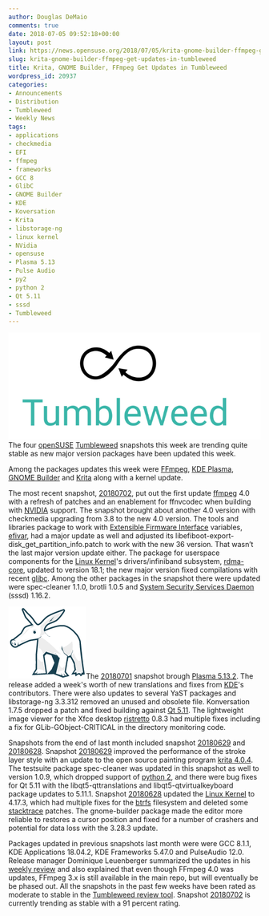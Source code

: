 ```yaml
---
author: Douglas DeMaio
comments: true
date: 2018-07-05 09:52:18+00:00
layout: post
link: https://news.opensuse.org/2018/07/05/krita-gnome-builder-ffmpeg-get-updates-in-tumbleweed/
slug: krita-gnome-builder-ffmpeg-get-updates-in-tumbleweed
title: Krita, GNOME Builder, FFmpeg Get Updates in Tumbleweed
wordpress_id: 20937
categories:
- Announcements
- Distribution
- Tumbleweed
- Weekly News
tags:
- applications
- checkmedia
- EFI
- ffmpeg
- frameworks
- GCC 8
- GlibC
- GNOME Builder
- KDE
- Koversation
- Krita
- libstorage-ng
- linux kernel
- NVidia
- opensuse
- Plasma 5.13
- Pulse Audio
- py2
- python 2
- Qt 5.11
- sssd
- Tumbleweed
---
```


![](/wp-content/uploads/2016/05/Tumbleweed-black-green.png)The four [openSUSE](https://www.opensuse.org/) [Tumbleweed](https://en.opensuse.org/Portal:Tumbleweed) snapshots this week are trending quite stable as new major version packages have been updated this week.

Among the packages updates this week were [FFmpeg](https://www.ffmpeg.org/), [KDE Plasma](https://www.kde.org/plasma-desktop), [GNOME Builder](https://wiki.gnome.org/Apps/Builder) and [Krita](https://krita.org/en/) along with a kernel update.

The most recent snapshot, [20180702](https://lists.opensuse.org/opensuse-factory/2018-07/msg00039.html), put out the first update [ffmpeg](https://www.ffmpeg.org/) 4.0 with a refresh of patches and an enablement for ffnvcodec when building with [NVIDIA](http://www.nvidia.com) support. The snapshot brought about another 4.0 version with checkmedia upgrading from 3.8 to the new 4.0 version. The tools and libraries package to work with [Extensible Firmware Interface](https://en.wikipedia.org/wiki/Unified_Extensible_Firmware_Interface) variables, [efivar](https://github.com/rhboot/efivar), had a major update as well and adjusted its libefiboot-export-disk_get_partition_info.patch to work with the new 36 version. That wasn’t the last major version update either. The package for userspace components for the [Linux Kernel](https://www.kernel.org/)'s drivers/infiniband subsystem, [rdma-core](https://github.com/linux-rdma/rdma-core), updated to version 18.1; the new major version fixed compilations with recent [glibc](https://www.gnu.org/s/libc/). Among the other packages in the snapshot there were updated were spec-cleaner 1.1.0, brotli 1.0.5 and [System Security Services Daemon](https://en.wikipedia.org/wiki/System_Security_Services_Daemon) (sssd) 1.16.2.

![](/wp-content/uploads/2018/01/yast-logo.png)The [20180701](https://lists.opensuse.org/opensuse-factory/2018-07/msg00022.html) snapshot brough [Plasma 5.13.2](https://www.kde.org/announcements/plasma-5.13.2.php). The release added a week's worth of new translations and fixes from [KDE](https://www.kde.org/)'s contributors. There were also updates to several YaST packages and libstorage-ng 3.3.312 removed an unused and obsolete file. Konversation 1.7.5 dropped a patch and fixed building against [Qt 5.11](http://blog.qt.io/blog/2018/05/22/qt-5-11-released/). The lightweight image viewer for the Xfce desktop [ristretto](http://www.linuxfromscratch.org/blfs/view/svn/xfce/ristretto.html) 0.8.3 had multiple fixes including a fix for GLib-GObject-CRITICAL in the directory monitoring code.

Snapshots from the end of last month included snapshot [20180629](https://lists.opensuse.org/opensuse-factory/2018-07/msg00008.html) and [20180628](https://lists.opensuse.org/opensuse-factory/2018-06/msg00367.html). Snapshot [20180629](https://lists.opensuse.org/opensuse-factory/2018-07/msg00008.html) improved the performance of the stroke layer style with an update to the open source painting program [krita 4.0.4](https://krita.org/en/item/krita-4-0-4-released/). The testsuite package spec-cleaner was updated in this snapshot as well to version 1.0.9, which dropped support of [python 2](https://www.python.org), and there were bug fixes for Qt 5.11 with the libqt5-qttranslations and libqt5-qtvirtualkeyboard package updates to 5.11.1. Snapshot [20180628](https://lists.opensuse.org/opensuse-factory/2018-06/msg00367.html) updated the [Linux Kernel](https://www.kernel.org/) to 4.17.3, which had multiple fixes for the [btrfs](https://en.wikipedia.org/wiki/Btrfs) filesystem and deleted some [stacktrace](https://en.wikipedia.org/wiki/Stack_trace) patches. The gnome-builder package made the editor more reliable to restores a cursor position and fixed for a number of crashers and potential for data loss with the 3.28.3 update.

Packages updated in previous snapshots last month were were GCC 8.1.1, KDE Applications 18.04.2, KDE Frameworks 5.47.0 and PulseAudio 12.0. Release manager Dominique Leuenberger summarized the updates in his [weekly review](https://lists.opensuse.org/opensuse-factory/2018-06/msg00353.html) and also explained that even though FFmpeg 4.0 was updates, FFmpeg 3.x is still available in the main repo, but will eventually be be phased out. All the snapshots in the past few weeks have been rated as moderate to stable in the [Tumbleweed review tool](http://review.tumbleweed.boombatower.com/). Snapshot [20180702](https://lists.opensuse.org/opensuse-factory/2018-07/msg00039.html) is currently trending as stable with a 91 percent rating.
